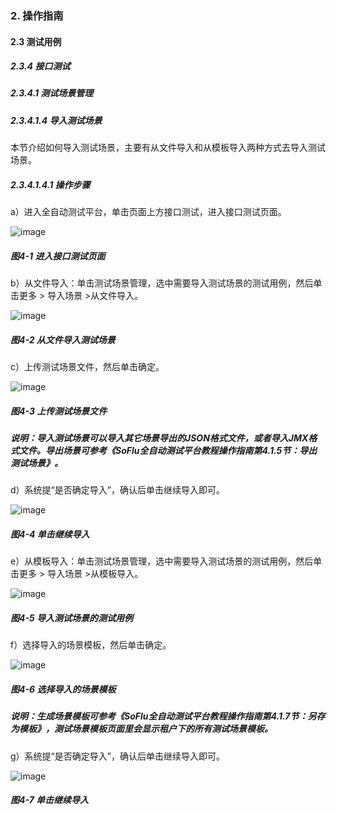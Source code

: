 ### 2. 操作指南

#### 2.3 测试用例

##### 2.3.4 接口测试

##### 2.3.4.1 测试场景管理

##### 2.3.4.1.4 导入测试场景

本节介绍如何导入测试场景，主要有从文件导入和从模板导入两种方式去导入测试场景。

##### 2.3.4.1.4.1 操作步骤

a）进入全自动测试平台，单击页面上方接口测试，进入接口测试页面。

![image](https://user-images.githubusercontent.com/79617492/186634152-30440068-fb98-49a4-9423-9176e7ab49a1.png)

##### 图4-1 进入接口测试页面

b）从文件导入：单击测试场景管理，选中需要导入测试场景的测试用例，然后单击更多 > 导入场景 >从文件导入。

![image](https://user-images.githubusercontent.com/79617492/186634180-df31bf5f-f714-411f-8d3b-b41a5e9bc12c.png)

##### 图4-2 从文件导入测试场景

c）上传测试场景文件，然后单击确定。

![image](https://user-images.githubusercontent.com/79617492/186634191-cca5b32d-6bf8-47d7-a405-20684bb4ea0b.png)

##### 图4-3 上传测试场景文件

##### 说明：导入测试场景可以导入其它场景导出的JSON格式文件，或者导入JMX格式文件。导出场景可参考《SoFlu全自动测试平台教程操作指南第4.1.5节：导出测试场景》。

d）系统提“是否确定导入”，确认后单击继续导入即可。

![image](https://user-images.githubusercontent.com/79617492/186634208-dacd600b-33be-492a-8e78-d45d822a355e.png)

##### 图4-4 单击继续导入

e）从模板导入：单击测试场景管理，选中需要导入测试场景的测试用例，然后单击更多 > 导入场景 >从模板导入。

![image](https://user-images.githubusercontent.com/79617492/186634233-6a34cf25-22b9-424d-bdcf-281591700bd5.png)

##### 图4-5 导入测试场景的测试用例

f）选择导入的场景模板，然后单击确定。

![image](https://user-images.githubusercontent.com/79617492/186634255-92a7d57f-727a-4993-8e24-073cbc1524a3.png)

##### 图4-6 选择导入的场景模板

##### 说明：生成场景模板可参考《SoFlu全自动测试平台教程操作指南第4.1.7节：另存为模板》，测试场景模板页面里会显示租户下的所有测试场景模板。

g）系统提“是否确定导入”，确认后单击继续导入即可。

![image](https://user-images.githubusercontent.com/79617492/186634290-87133438-ed1d-4bec-bf53-25f7e5300497.png)

##### 图4-7 单击继续导入
